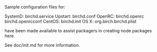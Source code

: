 Sample configuration files for:

SystemD: birchd.service
Upstart: birchd.conf
OpenRC:  birchd.openrc
         birchd.openrcconf
CentOS:  birchd.init
OS X:    org.birch.birchd.plist

have been made available to assist packagers in creating node packages here.

See doc/init.md for more information.
